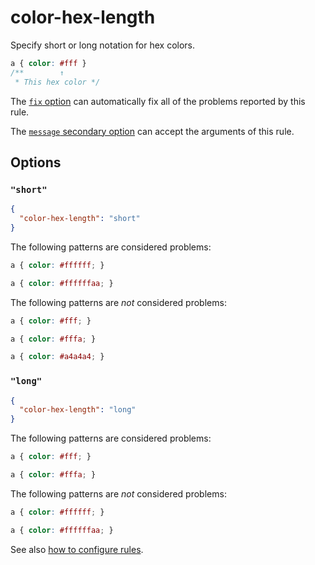# color-hex-length

Specify short or long notation for hex colors.

<!-- prettier-ignore -->
```css
a { color: #fff }
/**        ↑
 * This hex color */
```

The [`fix` option](../../../docs/user-guide/options.md#fix) can automatically fix all of the problems reported by this rule.

The [`message` secondary option](../../../docs/user-guide/configure.md#message) can accept the arguments of this rule.

## Options

### `"short"`

```json
{
  "color-hex-length": "short"
}
```

The following patterns are considered problems:

<!-- prettier-ignore -->
```css
a { color: #ffffff; }
```

<!-- prettier-ignore -->
```css
a { color: #ffffffaa; }
```

The following patterns are _not_ considered problems:

<!-- prettier-ignore -->
```css
a { color: #fff; }
```

<!-- prettier-ignore -->
```css
a { color: #fffa; }
```

<!-- prettier-ignore -->
```css
a { color: #a4a4a4; }
```

### `"long"`

```json
{
  "color-hex-length": "long"
}
```

The following patterns are considered problems:

<!-- prettier-ignore -->
```css
a { color: #fff; }
```

<!-- prettier-ignore -->
```css
a { color: #fffa; }
```

The following patterns are _not_ considered problems:

<!-- prettier-ignore -->
```css
a { color: #ffffff; }
```

<!-- prettier-ignore -->
```css
a { color: #ffffffaa; }
```

See also [how to configure rules](../../../docs/user-guide/configure.md#rules).
